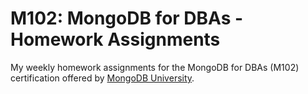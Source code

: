 M102: MongoDB for DBAs - Homework Assignments
================================================================

My weekly homework assignments for the MongoDB for DBAs (M102) certification offered by [MongoDB University](https://university.mongodb.com/courses/M102/about).
